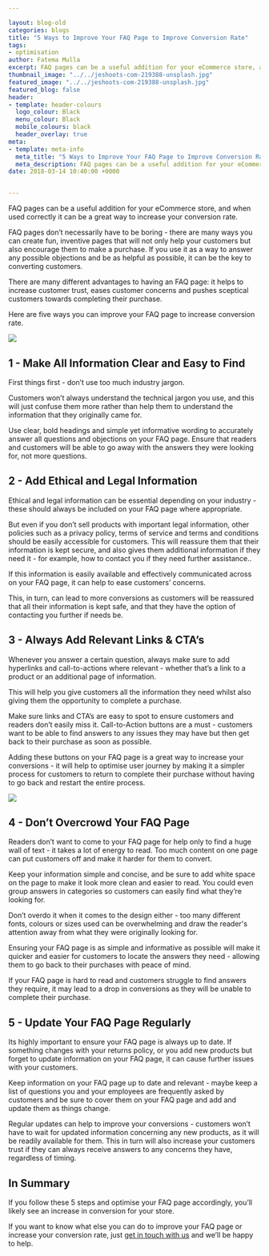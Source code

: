 ```yaml
--- 

layout: blog-old
categories: blogs
title: "5 Ways to Improve Your FAQ Page to Improve Conversion Rate"
tags:
- optimisation
author: Fatema Mulla
excerpt: FAQ pages can be a useful addition for your eCommerce store, and when used correctly it can be a great way to increase your conversion rate. 
thumbnail_image: "../../jeshoots-com-219388-unsplash.jpg"
featured_image: "../../jeshoots-com-219388-unsplash.jpg"
featured_blog: false
header:
- template: header-colours
  logo_colour: Black
  menu_colour: Black
  mobile_colours: black
  header_overlay: true
meta:
- template: meta-info
  meta_title: "5 Ways to Improve Your FAQ Page to Improve Conversion Rate"
  meta_description: FAQ pages can be a useful addition for your eCommerce store, and when used correctly it can be a great way to increase your conversion rate.
date: 2018-03-14 10:40:00 +0000


--- 
```

FAQ pages can be a useful addition for your eCommerce store, and when used correctly it can be a great way to increase your conversion rate.

FAQ pages don’t necessarily have to be boring - there are many ways you can create fun, inventive pages that will not only help your customers but also encourage them to make a purchase. If you use it as a way to answer any possible objections and be as helpful as possible, it can be the key to converting customers.

There are many different advantages to having an FAQ page: it helps to increase customer trust, eases customer concerns and pushes sceptical customers towards completing their purchase.

Here are five ways you can improve your FAQ page to increase conversion rate.

  
![](https://lh5.googleusercontent.com/wK0FDHjbTfxXMLknLa5mOpfwQ7964QADfp3RUjnf1Id6m4xmPGLwFIB1FZF23zhvDW6G9nR-WZHCdcvn1PI7ZQIAvyLMaqf80prVLdwi1Qls9fzfWbDF1b-1gyo963pOptYwrx2E)

1 - Make All Information Clear and Easy to Find
-----------------------------------------------

First things first - don’t use too much industry jargon.

Customers won’t always understand the technical jargon you use, and this will just confuse them more rather than help them to understand the information that they originally came for.

Use clear, bold headings and simple yet informative wording to accurately answer all questions and objections on your FAQ page. Ensure that readers and customers will be able to go away with the answers they were looking for, not more questions.

  

2 - Add Ethical and Legal Information
-------------------------------------

Ethical and legal information can be essential depending on your industry - these should always be included on your FAQ page where appropriate.

But even if you don’t sell products with important legal information, other policies such as a privacy policy, terms of service and terms and conditions should be easily accessible for customers. This will reassure them that their information is kept secure, and also gives them additional information if they need it - for example, how to contact you if they need further assistance..

If this information is easily available and effectively communicated across on your FAQ page, it can help to ease customers’ concerns.

This, in turn, can lead to more conversions as customers will be reassured that all their information is kept safe, and that they have the option of contacting you further if needs be.

  

3 - Always Add Relevant Links & CTA’s
-------------------------------------

Whenever you answer a certain question, always make sure to add hyperlinks and call-to-actions where relevant - whether that’s a link to a product or an additional page of information.

This will help you give customers all the information they need whilst also giving them the opportunity to complete a purchase.

Make sure links and CTA’s are easy to spot to ensure customers and readers don’t easily miss it. Call-to-Action buttons are a must - customers want to be able to find answers to any issues they may have but then get back to their purchase as soon as possible.

Adding these buttons on your FAQ page is a great way to increase your conversions - it will help to optimise user journey by making it a simpler process for customers to return to complete their purchase without having to go back and restart the entire process.

  
![](https://lh6.googleusercontent.com/7Yx39d0FkPOw14uCw5huWG7odfF3YVo9GoYRc2qOdtAEFhfnQDdxANeoI9LAflC6fIvDnTeJRWjxrBawwlrAlHMCUTCiJzBBKqN8Xzg9wCSOIuTXFbeI1VIxtHycmgqWeWCRUHHh)

4 - Don’t Overcrowd Your FAQ Page
---------------------------------

Readers don’t want to come to your FAQ page for help only to find a huge wall of text - it takes a lot of energy to read. Too much content on one page can put customers off and make it harder for them to convert.

Keep your information simple and concise, and be sure to add white space on the page to make it look more clean and easier to read. You could even group answers in categories so customers can easily find what they’re looking for.

Don’t overdo it when it comes to the design either - too many different fonts, colours or sizes used can be overwhelming and draw the reader's attention away from what they were originally looking for.

Ensuring your FAQ page is as simple and informative as possible will make it quicker and easier for customers to locate the answers they need - allowing them to go back to their purchases with peace of mind.

If your FAQ page is hard to read and customers struggle to find answers they require, it may lead to a drop in conversions as they will be unable to complete their purchase.

  

5 - Update Your FAQ Page Regularly
----------------------------------

Its highly important to ensure your FAQ page is always up to date. If something changes with your returns policy, or you add new products but forget to update information on your FAQ page, it can cause further issues with your customers.

Keep information on your FAQ page up to date and relevant - maybe keep a list of questions you and your employees are frequently asked by customers and be sure to cover them on your FAQ page and add and update them as things change.

Regular updates can help to improve your conversions - customers won’t have to wait for updated information concerning any new products, as it will be readily available for them. This in turn will also increase your customers trust if they can always receive answers to any concerns they have, regardless of timing.

  

In Summary
----------

If you follow these 5 steps and optimise your FAQ page accordingly, you’ll likely see an increase in conversion for your store.

If you want to know what else you can do to improve your FAQ page or increase your conversion rate, just [get in touch with us](https://www.statementagency.com/contact-us) and we’ll be happy to help.
